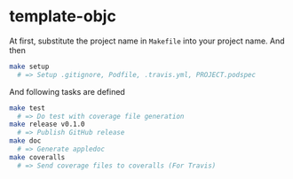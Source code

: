 template-objc
=============

At first, substitute the project name in `Makefile` into your project name. And then

```sh
make setup
  # => Setup .gitignore, Podfile, .travis.yml, PROJECT.podspec
```

And following tasks are defined

```sh
make test
  # => Do test with coverage file generation
make release v0.1.0
  # => Publish GitHub release
make doc
  # => Generate appledoc
make coveralls
  # => Send coverage files to coveralls (For Travis)
```

